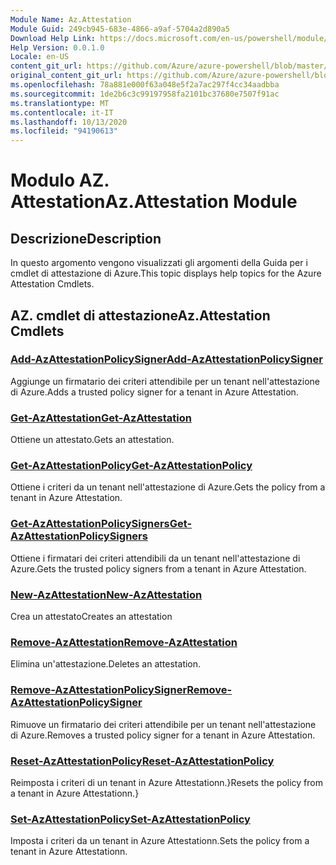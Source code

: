 ```yaml
---
Module Name: Az.Attestation
Module Guid: 249cb945-683e-4866-a9af-5704a2d890a5
Download Help Link: https://docs.microsoft.com/en-us/powershell/module/az.attestation
Help Version: 0.0.1.0
Locale: en-US
content_git_url: https://github.com/Azure/azure-powershell/blob/master/src/Attestation/Attestation/help/Az.Attestation.md
original_content_git_url: https://github.com/Azure/azure-powershell/blob/master/src/Attestation/Attestation/help/Az.Attestation.md
ms.openlocfilehash: 78a881e000f63a048e5f2a7ac297f4cc34aadbba
ms.sourcegitcommit: 1de2b6c3c99197958fa2101bc37680e7507f91ac
ms.translationtype: MT
ms.contentlocale: it-IT
ms.lasthandoff: 10/13/2020
ms.locfileid: "94190613"
---
```

# <span data-ttu-id="7a96e-101">Modulo AZ. Attestation</span><span class="sxs-lookup"><span data-stu-id="7a96e-101">Az.Attestation Module</span></span>
## <span data-ttu-id="7a96e-102">Descrizione</span><span class="sxs-lookup"><span data-stu-id="7a96e-102">Description</span></span>
<span data-ttu-id="7a96e-103">In questo argomento vengono visualizzati gli argomenti della Guida per i cmdlet di attestazione di Azure.</span><span class="sxs-lookup"><span data-stu-id="7a96e-103">This topic displays help topics for the Azure Attestation Cmdlets.</span></span>

## <span data-ttu-id="7a96e-104">AZ. cmdlet di attestazione</span><span class="sxs-lookup"><span data-stu-id="7a96e-104">Az.Attestation Cmdlets</span></span>
### [<span data-ttu-id="7a96e-105">Add-AzAttestationPolicySigner</span><span class="sxs-lookup"><span data-stu-id="7a96e-105">Add-AzAttestationPolicySigner</span></span>](Add-AzAttestationPolicySigner.md)
<span data-ttu-id="7a96e-106">Aggiunge un firmatario dei criteri attendibile per un tenant nell'attestazione di Azure.</span><span class="sxs-lookup"><span data-stu-id="7a96e-106">Adds a trusted policy signer for a tenant in Azure Attestation.</span></span>

### [<span data-ttu-id="7a96e-107">Get-AzAttestation</span><span class="sxs-lookup"><span data-stu-id="7a96e-107">Get-AzAttestation</span></span>](Get-AzAttestation.md)
<span data-ttu-id="7a96e-108">Ottiene un attestato.</span><span class="sxs-lookup"><span data-stu-id="7a96e-108">Gets an attestation.</span></span>

### [<span data-ttu-id="7a96e-109">Get-AzAttestationPolicy</span><span class="sxs-lookup"><span data-stu-id="7a96e-109">Get-AzAttestationPolicy</span></span>](Get-AzAttestationPolicy.md)
<span data-ttu-id="7a96e-110">Ottiene i criteri da un tenant nell'attestazione di Azure.</span><span class="sxs-lookup"><span data-stu-id="7a96e-110">Gets the policy from a tenant in Azure Attestation.</span></span>

### [<span data-ttu-id="7a96e-111">Get-AzAttestationPolicySigners</span><span class="sxs-lookup"><span data-stu-id="7a96e-111">Get-AzAttestationPolicySigners</span></span>](Get-AzAttestationPolicySigners.md)
<span data-ttu-id="7a96e-112">Ottiene i firmatari dei criteri attendibili da un tenant nell'attestazione di Azure.</span><span class="sxs-lookup"><span data-stu-id="7a96e-112">Gets the trusted policy signers from a tenant in Azure Attestation.</span></span>

### [<span data-ttu-id="7a96e-113">New-AzAttestation</span><span class="sxs-lookup"><span data-stu-id="7a96e-113">New-AzAttestation</span></span>](New-AzAttestation.md)
<span data-ttu-id="7a96e-114">Crea un attestato</span><span class="sxs-lookup"><span data-stu-id="7a96e-114">Creates an attestation</span></span>

### [<span data-ttu-id="7a96e-115">Remove-AzAttestation</span><span class="sxs-lookup"><span data-stu-id="7a96e-115">Remove-AzAttestation</span></span>](Remove-AzAttestation.md)
<span data-ttu-id="7a96e-116">Elimina un'attestazione.</span><span class="sxs-lookup"><span data-stu-id="7a96e-116">Deletes an attestation.</span></span>

### [<span data-ttu-id="7a96e-117">Remove-AzAttestationPolicySigner</span><span class="sxs-lookup"><span data-stu-id="7a96e-117">Remove-AzAttestationPolicySigner</span></span>](Remove-AzAttestationPolicySigner.md)
<span data-ttu-id="7a96e-118">Rimuove un firmatario dei criteri attendibile per un tenant nell'attestazione di Azure.</span><span class="sxs-lookup"><span data-stu-id="7a96e-118">Removes a trusted policy signer for a tenant in Azure Attestation.</span></span>

### [<span data-ttu-id="7a96e-119">Reset-AzAttestationPolicy</span><span class="sxs-lookup"><span data-stu-id="7a96e-119">Reset-AzAttestationPolicy</span></span>](Reset-AzAttestationPolicy.md)
<span data-ttu-id="7a96e-120">Reimposta i criteri di un tenant in Azure Attestationn.}</span><span class="sxs-lookup"><span data-stu-id="7a96e-120">Resets the policy from a tenant in Azure Attestationn.}</span></span>

### [<span data-ttu-id="7a96e-121">Set-AzAttestationPolicy</span><span class="sxs-lookup"><span data-stu-id="7a96e-121">Set-AzAttestationPolicy</span></span>](Set-AzAttestationPolicy.md)
<span data-ttu-id="7a96e-122">Imposta i criteri da un tenant in Azure Attestationn.</span><span class="sxs-lookup"><span data-stu-id="7a96e-122">Sets the policy from a tenant in Azure Attestationn.</span></span>

